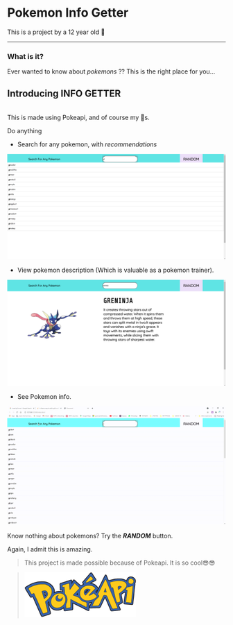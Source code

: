 # Pokemon Info Getter

This is a project by a 12 year old 👦

---

### What is it?

Ever wanted to know about _pokemons_ ?? This is the right place for you...

## Introducing **INFO GETTER**

<br>
This is made using Pokeapi, and of course my 🧠s.

Do anything

- Search for any pokemon, with _recommendations_

![Image](img1.png)

- View pokemon description (Which is valuable as a pokemon trainer).

![Image](img2.png)

- See Pokemon info.

<img src="vid.gif" alt="gif"></img>

Know nothing about pokemons?
Try the **_RANDOM_** button.

Again, I admit this is amazing.

> This project is made possible because of Pokeapi. It is so cool😎😎


> ![Image](https://raw.githubusercontent.com/PokeAPI/media/master/logo/pokeapi_256.png)

